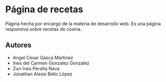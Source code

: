 # Página de recetas

Página hecha por encargo de la materia de desarrollo web.
Es una página responsiva sobre recetas de cosina.

## Autores

- Angel Cesar Gasca Martinez
- Ines del Carmen Gonzalez Gonzalez
- Zuri Irais Peralta Nava
- Jonathan Alexis Bello López
